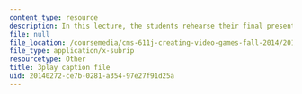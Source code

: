 ```yaml
---
content_type: resource
description: In this lecture, the students rehearse their final presentations.
file: null
file_location: /coursemedia/cms-611j-creating-video-games-fall-2014/20140272ce7b0281a35497e27f91d25a_ok4qM1OzlPA.srt
file_type: application/x-subrip
resourcetype: Other
title: 3play caption file
uid: 20140272-ce7b-0281-a354-97e27f91d25a
---
```

